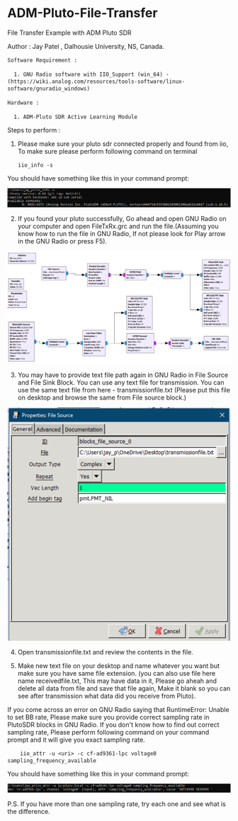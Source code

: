 # ADM-Pluto-File-Transfer
File Transfer Example with ADM Pluto SDR

Author : Jay Patel , Dalhousie University, NS, Canada.

    Software Requirement :

      1. GNU Radio software with IIO_Support (win_64) - (https://wiki.analog.com/resources/tools-software/linux-software/gnuradio_windows) 
      
    Hardware :
      
      1. ADM-Pluto SDR Active Learning Module
      
Steps to perform :

1. Please make sure your pluto sdr connected properly and found from iio, To make sure please perform following command on terminal

       iio_info -s
       
 You should have something like this in your command prompt:
 
 <img src="cmd.PNG">
       
2. If you found your pluto successfully, Go ahead and open GNU Radio on your computer and open FileTxRx.grc and run the file.(Assuming you know how to run the file in GNU Radio, If not please look for Play arrow in the GNU Radio or press F5).

<img src="FileTxRx.PNG">

3. You may have to provide text file path again in GNU Radio in File Source and File Sink Block. You can use any text file for transmission. You can use the same text file from here - transmissionfile.txt (Please put this file on desktop and browse the same from File source block.)

 <img src="filesourceblock.PNG">

4. Open transmissionfile.txt and review the contents in the file.

5. Make new text file on your desktop and name whatever you want but make sure you have same file extension. (you can also use file here name receivedfile.txt, This may have data in it, Please go aheah and delete all data from file and save that file again, Make it blank so you can see after transmission what data did you receive from Pluto).

If you come across an error on GNU Radio saying that RuntimeError: Unable to set BB rate, Please make sure you provide correct sampling rate in PlutoSDR blocks in GNU Radio. If you don't know how to find out correct sampling rate, Please perform following command on your command prompt and it will give you exact sampling rate.

        iio_attr -u <uri> -c cf-ad9361-lpc voltage0 sampling_frequency_available
        
 You should have something like this in your command prompt:
 
  <img src="cmd1.PNG">
        
P.S. If you have more than one sampling rate, try each one and see what is the difference.




